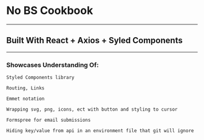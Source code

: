 # No BS Cookbook

---

## Built With React + Axios + Syled Components

---

### Showcases Understanding Of:

` Styled Components library `

` Routing, Links `

` Emmet notation `

` Wrapping svg, png, icons, ect with button and styling to cursor `

` Formspree for email submissions `

` Hiding key/value from api in an environment file that git will ignore `

` `

` `

` `

` `

` `

` `

` `

` `

` `

` `
